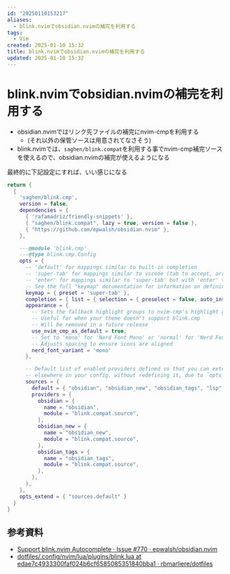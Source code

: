 ```yaml
---
id: "20250110153217"
aliases:
  - blink.nvimでobsidian.nvimの補完を利用する
tags:
  - Vim
created: 2025-01-10 15:32
title: blink.nvimでobsidian.nvimの補完を利用する
updated: 2025-01-10 15:32
---
```


# blink.nvimでobsidian.nvimの補完を利用する

- obsidian.nvimではリンク先ファイルの補完にnvim-cmpを利用する
    - (それ以外の保管ソースは用意されてなさそう)
- blink.nvimでは、`saghen/blink.compat`を利用する事でnvim-cmp補完ソースを使えるので、obsidian.nvimの補完が使えるようになる

最終的に下記設定にすれば、いい感じになる

```lua
return {
  {
    'saghen/blink.cmp',
    version = false,
    dependencies = {
      { 'rafamadriz/friendly-snippets' },
      { "saghen/blink.compat", lazy = true, version = false },
      { "https://github.com/epwalsh/obsidian.nvim" },
    },

    ---@module 'blink.cmp'
    ---@type blink.cmp.Config
    opts = {
      -- 'default' for mappings similar to built-in completion
      -- 'super-tab' for mappings similar to vscode (tab to accept, arrow keys to navigate)
      -- 'enter' for mappings similar to 'super-tab' but with 'enter' to accept
      -- See the full "keymap" documentation for information on defining your own keymap.
      keymap = { preset = 'super-tab' },
      completion = { list = { selection = { preselect = false, auto_insert = false } } },
      appearance = {
        -- Sets the fallback highlight groups to nvim-cmp's highlight groups
        -- Useful for when your theme doesn't support blink.cmp
        -- Will be removed in a future release
        use_nvim_cmp_as_default = true,
        -- Set to 'mono' for 'Nerd Font Mono' or 'normal' for 'Nerd Font'
        -- Adjusts spacing to ensure icons are aligned
        nerd_font_variant = 'mono'
      },

      -- Default list of enabled providers defined so that you can extend it
      -- elsewhere in your config, without redefining it, due to `opts_extend`
      sources = {
        default = { "obsidian", "obsidian_new", "obsidian_tags", "lsp", "path", "snippets", "buffer" },
        providers = {
          obsidian = {
            name = "obsidian",
            module = "blink.compat.source",
          },
          obsidian_new = {
            name = "obsidian_new",
            module = "blink.compat.source",
          },
          obsidian_tags = {
            name = "obsidian_tags",
            module = "blink.compat.source",
          },
        },
      },
    },
    opts_extend = { "sources.default" }
  }
}

```

## 参考資料

- [Support blink.nvim Autocomplete · Issue #770 · epwalsh/obsidian.nvim](https://github.com/epwalsh/obsidian.nvim/issues/770)
- [dotfiles/.config/nvim/lua/plugins/blink.lua at edae7c4933300faf024b6cf6585085351840bba1 · rbmarliere/dotfiles](https://github.com/rbmarliere/dotfiles/blob/edae7c4933300faf024b6cf6585085351840bba1/.config/nvim/lua/plugins/blink.lua)


